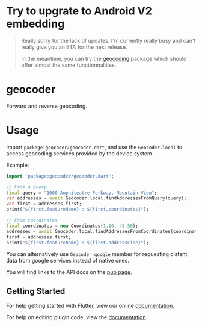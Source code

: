 # Try to upgrate to Android V2 embedding

> Really sorry for the lack of updates. I'm currently really busy and can't really give you an ETA for the next release. 
> 
> In the meantime, you can try the [geocoding](https://pub.dev/packages/geocoding) package which should offer almost the same functionnalities.

# geocoder

Forward and reverse geocoding.

# Usage

Import `package:geocoder/geocoder.dart`, and use the `Geocoder.local` to access geocoding services provided by the device system.

Example:

```dart
import 'package:geocoder/geocoder.dart';

// From a query
final query = "1600 Amphiteatre Parkway, Mountain View";
var addresses = await Geocoder.local.findAddressesFromQuery(query);
var first = addresses.first;
print("${first.featureName} : ${first.coordinates}");

// From coordinates
final coordinates = new Coordinates(1.10, 45.50);
addresses = await Geocoder.local.findAddressesFromCoordinates(coordinates);
first = addresses.first;
print("${first.featureName} : ${first.addressLine}");
```

You can alternatively use `Geocoder.google` member for requesting distant data from google services instead of native ones.

You will find links to the API docs on the [pub page](https://pub.dartlang.org/packages/geocoder).

## Getting Started

For help getting started with Flutter, view our online
[documentation](http://flutter.io/).

For help on editing plugin code, view the [documentation](https://flutter.io/platform-plugins/#edit-code).
